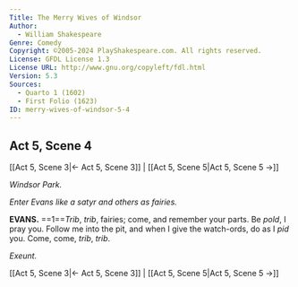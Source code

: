 ```yaml
---
Title: The Merry Wives of Windsor
Author: 
  - William Shakespeare
Genre: Comedy
Copyright: ©2005-2024 PlayShakespeare.com. All rights reserved.
License: GFDL License 1.3
License URL: http://www.gnu.org/copyleft/fdl.html
Version: 5.3
Sources:
  - Quarto 1 (1602)
  - First Folio (1623)
ID: merry-wives-of-windsor-5-4
---
```


## Act 5, Scene 4
[[Act 5, Scene 3|← Act 5, Scene 3]] | [[Act 5, Scene 5|Act 5, Scene 5 →]]

*Windsor Park.*

*Enter Evans like a satyr and others as fairies.*

**EVANS.**
==1==*Trib*, *trib*, fairies; come, and remember your parts. Be *pold*, I pray you. Follow me into the pit, and when I give the watch-ords, do as I *pid* you. Come, come, *trib*, *trib*.

*Exeunt.*

[[Act 5, Scene 3|← Act 5, Scene 3]] | [[Act 5, Scene 5|Act 5, Scene 5 →]]